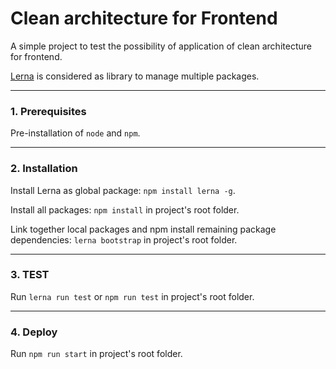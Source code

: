 # Clean architecture for Frontend

A simple project to test the possibility of application of clean architecture for frontend.

[Lerna](https://lerna.js.org/) is considered as library to manage multiple packages.

---

### 1. Prerequisites

Pre-installation of ```node``` and ```npm```.

---

### 2. Installation

Install Lerna as global package: ```npm install lerna -g```.

Install all packages: ```npm install``` in project's root folder.

Link together local packages and npm install remaining package dependencies: 
```lerna bootstrap``` in project's root folder.


---

### 3. TEST

Run ```lerna run test``` or ```npm run test``` in project's root folder.

---

### 4. Deploy

Run ```npm run start``` in project's root folder.
